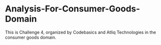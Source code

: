 # Analysis-For-Consumer-Goods-Domain
This is Challenge 4, organized by Codebasics and Atliq Technologies in the consumer goods domain.

